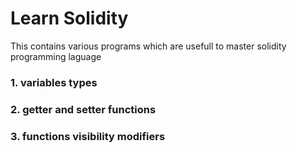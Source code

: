 # Learn Solidity
This contains various programs which are usefull to master solidity programming laguage 
### 1. variables types
### 2. getter and setter functions
### 3. functions visibility modifiers


